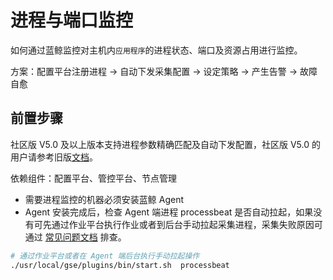 # 进程与端口监控

如何通过蓝鲸监控对主机内`应用程序`的进程状态、端口及资源占用进行监控。

方案：配置平台注册进程 → 自动下发采集配置 → 设定策略  → 产生告警 → 故障自愈

## 前置步骤

社区版 V5.0 及以上版本支持进程参数精确匹配及自动下发配置，社区版 V5.0 的用户请参考旧版[文档]()。

依赖组件：配置平台、管控平台、节点管理

- 需要进程监控的机器必须安装蓝鲸 Agent
- Agent 安装完成后，检查 Agent 端进程 processbeat 是否自动拉起，如果没有可先通过作业平台执行作业或者到后台手动拉起采集进程，采集失败原因可通过 [常见问题文档](5.1/常见问题/SaaS/bk_monitor.md) 排查。

```bash
# 通过作业平台或者在 Agent 端后台执行手动拉起操作
./usr/local/gse/plugins/bin/start.sh  processbeat
```

